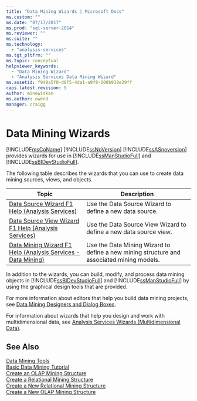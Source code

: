 ```yaml
---
title: "Data Mining Wizards | Microsoft Docs"
ms.custom: ""
ms.date: "07/17/2017"
ms.prod: "sql-server-2014"
ms.reviewer: ""
ms.suite: ""
ms.technology: 
  - "analysis-services"
ms.tgt_pltfrm: ""
ms.topic: conceptual
helpviewer_keywords: 
  - "Data Mining Wizard"
  - "Analysis Services Data Mining Wizard"
ms.assetid: f949a5f0-d8f5-4da1-a9f8-200b918e29ff
caps.latest.revision: 9
author: minewiskan
ms.author: owend
manager: craigg
---
```

# Data Mining Wizards
  [!INCLUDE[msCoName](../includes/msconame-md.md)] [!INCLUDE[ssNoVersion](../includes/ssnoversion-md.md)] [!INCLUDE[ssASnoversion](../includes/ssasnoversion-md.md)] provides wizards for use in [!INCLUDE[ssManStudioFull](../includes/ssmanstudiofull-md.md)] and [!INCLUDE[ssBIDevStudioFull](../includes/ssbidevstudiofull-md.md)].  
  
 The following table describes the wizards that you can use to create data mining sources, views, and objects.  
  
|Topic|Description|  
|-----------|-----------------|  
|[Data Source Wizard F1 Help &#40;Analysis Services&#41;](data-source-wizard-f1-help-analysis-services.md)|Use the Data Source Wizard to define a new data source.|  
|[Data Source View Wizard F1 Help &#40;Analysis Services&#41;](data-source-view-wizard-f1-help-analysis-services.md)|Use the Data Source View Wizard to define a new data source view.|  
|[Data Mining Wizard F1 Help &#40;Analysis Services - Data Mining&#41;](data-mining-wizard-f1-help-analysis-services-data-mining.md)|Use the Data Mining Wizard to define a new mining structure and associated mining models.|  
  
 In addition to the wizards, you can build, modify, and process data mining objects in [!INCLUDE[ssBIDevStudioFull](../includes/ssbidevstudiofull-md.md)] and [!INCLUDE[ssManStudioFull](../includes/ssmanstudiofull-md.md)] by using the graphical design tools that are provided.  
  
 For more information about editors that help you build data mining projects, see [Data Mining Designers and Dialog Boxes](data-mining-designers-and-dialog-boxes.md).  
  
 For information about wizards that help you design and work with multidimensional data, see [Analysis Services Wizards &#40;Multidimensional Data&#41;](analysis-services-wizards-multidimensional-data.md).  
  
## See Also  
 [Data Mining Tools](data-mining/data-mining-tools.md)   
 [Basic Data Mining Tutorial](../../2014/tutorials/basic-data-mining-tutorial.md)   
 [Create an OLAP Mining Structure](data-mining/create-an-olap-mining-structure.md)   
 [Create a Relational Mining Structure](data-mining/create-a-relational-mining-structure.md)   
 [Create a New Relational Mining Structure](data-mining/create-a-new-relational-mining-structure.md)   
 [Create a New OLAP Mining Structure](data-mining/create-a-new-olap-mining-structure.md)  
  
  
